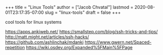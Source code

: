 +++
title = "Linux Tools"
author = ["Jacob Chvatal"]
lastmod = 2020-08-01T23:17:35-07:00
slug = "linux-tools"
draft = false
+++

cool tools for linux systems

<https://apps.ankiweb.net/>
<https://smallstep.com/blog/ssh-tricks-and-tips/>
<http://matt.might.net/articles/ssh-hacks/>
<https://github.com/ashlinchak/mdanki>
<https://www.gwern.net/Spaced-repetition>
<https://wiki.osdev.org/Expanded%5FMain%5FPage>
